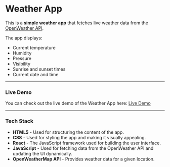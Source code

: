 # Weather App

This is a **simple weather app** that fetches live weather data from the [OpenWeather API](https://openweathermap.org/).

The app displays:

- Current temperature
- Humidity
- Pressure
- Visibility
- Sunrise and sunset times
- Current date and time

---

### Live Demo

You can check out the live demo of the Weather App here: [Live Demo](https://yourusername.github.io/weather-app-v1/)

---

### Tech Stack

- **HTML5** - Used for structuring the content of the app.
- **CSS** - Used for styling the app and making it visually appealing.
- **React** - The JavaScript framework used for building the user interface.
- **JavaScript** - Used for fetching data from the OpenWeather API and updating the UI dynamically.
- **OpenWeatherMap API** - Provides weather data for a given location.
